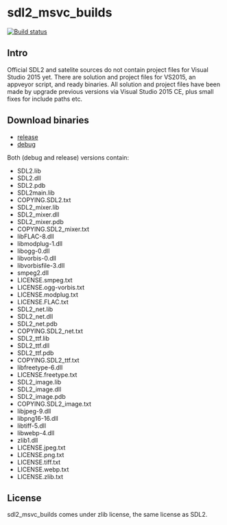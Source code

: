 # sdl2_msvc_builds #

[![Build status](https://ci.appveyor.com/api/projects/status/qp157wgdwefr9hq0?svg=true)](https://ci.appveyor.com/project/vladimirgamalian/sdl2-msvc-builds)

## Intro ##
Official SDL2 and satelite sources do not contain project files for Visual Studio 2015 yet. There are solution and project files for VS2015, an appveyor script, and ready binaries.
All solution and project files have been made by upgrade previous versions via Visual Studio 2015 CE, plus small fixes for include paths etc.

## Download binaries ##
  - [release](https://github.com/vladimirgamalian/sdl2_msvc_builds/releases/download/SDL2-Binaries/sdl2.zip)
  - [debug](https://github.com/vladimirgamalian/sdl2_msvc_builds/releases/download/SDL2-Binaries/sdl2d.zip)
  
Both (debug and release) versions contain:
  - SDL2.lib
  - SDL2.dll
  - SDL2.pdb
  - SDL2main.lib
  - COPYING.SDL2.txt
  - SDL2_mixer.lib
  - SDL2_mixer.dll
  - SDL2_mixer.pdb
  - COPYING.SDL2_mixer.txt
  - libFLAC-8.dll
  - libmodplug-1.dll
  - libogg-0.dll
  - libvorbis-0.dll
  - libvorbisfile-3.dll
  - smpeg2.dll
  - LICENSE.smpeg.txt
  - LICENSE.ogg-vorbis.txt
  - LICENSE.modplug.txt
  - LICENSE.FLAC.txt
  - SDL2_net.lib
  - SDL2_net.dll
  - SDL2_net.pdb
  - COPYING.SDL2_net.txt
  - SDL2_ttf.lib
  - SDL2_ttf.dll
  - SDL2_ttf.pdb
  - COPYING.SDL2_ttf.txt
  - libfreetype-6.dll
  - LICENSE.freetype.txt
  - SDL2_image.lib
  - SDL2_image.dll
  - SDL2_image.pdb
  - COPYING.SDL2_image.txt
  - libjpeg-9.dll
  - libpng16-16.dll
  - libtiff-5.dll
  - libwebp-4.dll
  - zlib1.dll
  - LICENSE.jpeg.txt
  - LICENSE.png.txt
  - LICENSE.tiff.txt
  - LICENSE.webp.txt
  - LICENSE.zlib.txt

## License ##

sdl2_msvc_builds comes under zlib license, the same license as SDL2.
